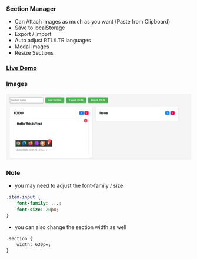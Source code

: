 ### Section Manager
- Can Attach images as much as you want (Paste from Clipboard)
- Save to localStorage
- Export / Import
- Auto adjust RTL/LTR languages
- Modal Images
- Resize Sections

### [Live Demo](https://ixjb94.github.io/section-manager/)

### Images
![Images 1](https://raw.githubusercontent.com/ixjb94/section-manager/master/img1.png "Image 1")

### Note
- you may need to adjust the font-family / size

```css
.item-input {
    font-family: ...;
    font-size: 20px;
}
```

- you can also change the section width as well
```csss
.section {
    width: 630px;
}
```